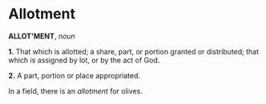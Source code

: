# Allotment

**ALLOT'MENT**, _noun_

**1.** That which is allotted; a share, part, or portion granted or distributed; that which is assigned by lot, or by the act of God.

**2.** A part, portion or place appropriated.

In a field, there is an _allotment_ for olives.
